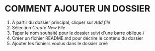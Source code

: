 # COMMENT AJOUTER UN DOSSIER

1. À partir du dossier principal, cliquer sur *Add file*
2. Sélection *Create New File*
3. Taper le nom souhaité pour le dossier suivi d'une barre oblique /
4. Créer un fichier README.md pour décrire le contenu du dossier
5. Ajouter les fichiers voulus dans le dossier créé
